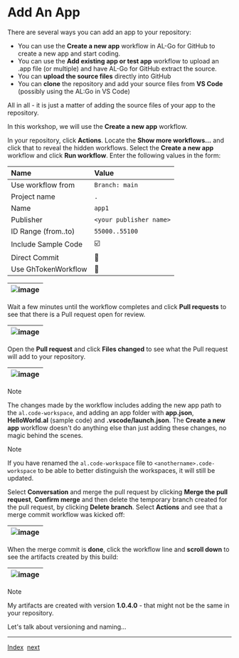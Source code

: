 # Add An App
There are several ways you can add an app to your repository:
- You can use the **Create a new app** workflow in AL-Go for GitHub to create a new app and start coding.
- You can use the **Add existing app or test app** workflow to upload an .app file (or multiple) and have AL-Go for GitHub extract the source.
- You can **upload the source files** directly into GitHub
- You can **clone** the repository and add your source files from **VS Code** (possibly using the AL:Go in VS Code)

All in all - it is just a matter of adding the source files of your app to the repository.

In this workshop, we will use the **Create a new app** workflow.

In your repository, click **Actions**. Locate the **Show more workflows...** and click that to reveal the hidden workflows. Select the **Create a new app** workflow and click **Run workflow**.
Enter the following values in the form:

| Name | Value |
| :-- | :-- |
| Use workflow from | `Branch: main` |
| Project name | `.` |
| Name | `app1` |
| Publisher | `<your publisher name>` |
| ID Range (from..to) | `55000..55100` |
| Include Sample Code | :ballot_box_with_check: |
| Direct Commit | :black_square_button: |
| Use GhTokenWorkflow | :black_square_button: |

| ![image](https://github.com/microsoft/AL-Go/assets/10775043/b556ae00-469c-4156-9b1b-925ee4632e4d) |
|-|

Wait a few minutes until the workflow completes and click **Pull requests** to see that there is a Pull request open for review.

| ![image](https://github.com/microsoft/AL-Go/assets/10775043/295d2d32-1101-4471-af30-9192e63c1a3d) |
|-|

Open the **Pull request** and click **Files changed** to see what the Pull request will add to your repository.

| ![image](https://github.com/microsoft/AL-Go/assets/10775043/79081ae2-2d98-41e0-9abd-25e5da4cfec8) |
|-|

> [!NOTE]
> The changes made by the workflow includes adding the new app path to the `al.code-workspace`, and adding an app folder with **app.json**, **HelloWorld.al** (sample code) and **.vscode/launch.json**.
The **Create a new app** workflow doesn't do anything else than just adding these changes, no magic behind the scenes.

> [!NOTE]
> If you have renamed the `al.code-workspace` file to `<anothername>.code-workspace` to be able to better distinguish the workspaces, it will still be updated.

Select **Conversation** and merge the pull request by clicking **Merge the pull request**, **Confirm merge** and then delete the temporary branch created for the pull request, by clicking **Delete branch**. Select **Actions** and see that a merge commit workflow was kicked off:

| ![image](https://github.com/microsoft/AL-Go/assets/10775043/80b1c400-7ce2-4511-a9e2-febb7da9f171) |
|-|

When the merge commit is **done**, click the workflow line and **scroll down** to see the artifacts created by this build:

| ![image](https://github.com/microsoft/AL-Go/assets/10775043/ba90341f-75f5-47f3-be7f-b00e49e4ba19) |
|-|

> [!NOTE]
> My artifacts are created with version **1.0.4.0** - that might not be the same in your repository.

Let's talk about versioning and naming...

---
[Index](Index.md)&nbsp;&nbsp;[next](Versioning.md)
